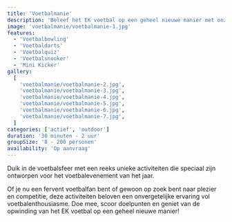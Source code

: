```yaml
---
title: 'Voetbalmanie'
description: 'Beleef het EK voetbal op een geheel nieuwe manier met onze speciaal ontwikkelde activiteit'
image: 'voetbalmanie/voetbalmanie-1.jpg'
features:
  - 'Voetbalbowling'
  - 'Voetbaldarts'
  - 'Voetbalquiz'
  - 'Voetbalsnooker'
  - 'Mini Kicker'
gallery:
  [
    'voetbalmanie/voetbalmanie-2.jpg',
    'voetbalmanie/voetbalmanie-3.jpg',
    'voetbalmanie/voetbalmanie-4.jpg',
    'voetbalmanie/voetbalmanie-5.jpg',
    'voetbalmanie/voetbalmanie-6.jpg',
    'voetbalmanie/voetbalmanie-7.jpg',
  ]
categories: ['actief', 'outdoor']
duration: '30 minuten - 2 uur'
groupSize: '8 - 200 personen'
availability: 'Op aanvraag'
---
```


Duik in de voetbalsfeer met een reeks unieke activiteiten die speciaal zijn ontworpen voor het voetbalevenement van het jaar.

Of je nu een fervent voetbalfan bent of gewoon op zoek bent naar plezier en competitie, deze activiteiten beloven een onvergetelijke ervaring vol voetbalenthousiasme. Doe mee, scoor doelpunten en geniet van de opwinding van het EK voetbal op een geheel nieuwe manier!

